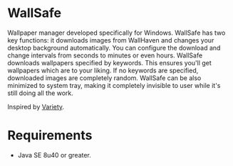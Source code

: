 # WallSafe
Wallpaper manager developed specifically for Windows. WallSafe has two key functions: it downloads images from WallHaven and changes your desktop background automatically. You can configure the download and change intervals from seconds to minutes or even hours. WallSafe downloads wallpapers specified by keywords. This ensures you'll get wallpapers which are to your liking. If no keywords are specified, downloaded images are completely random.  WallSafe can be also minimized to system tray, making it completely invisible to user while it's still doing all the work.

Inspired by [Variety](http://peterlevi.com/variety/).

# Requirements
* Java SE 8u40 or greater.
